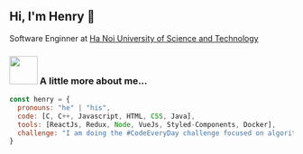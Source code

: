 <h2> Hi, I'm Henry 👋</h2>
<p>Software Enginner at <a href="https://www.hust.edu.vn/" target="_blank">Ha Noi University of Science and Technology</a></p>
  
### <img src="https://media4.giphy.com/media/l41YryziohxMVBtmg/200w.gif" width="50"> A little more about me...  
```javascript
const henry = {
  pronouns: "he" | "his",
  code: [C, C++, Javascript, HTML, CSS, Java],
  tools: [ReactJs, Redux, Node, VueJs, Styled-Components, Docker],
  challenge: "I am doing the #CodeEveryDay challenge focused on algorithm"
}
```
